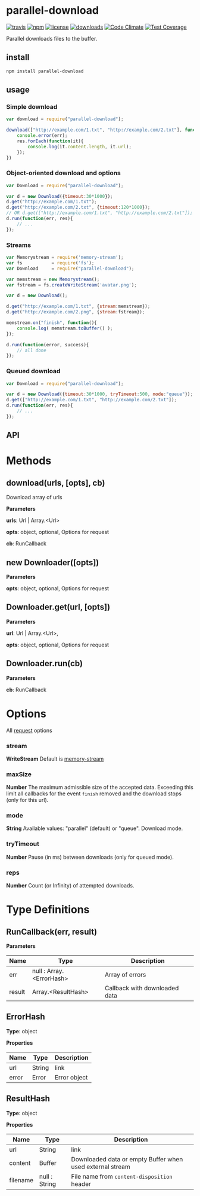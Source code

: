 # parallel-download
[![travis](https://travis-ci.org/ReklatsMasters/parallel-download.svg)](https://travis-ci.org/ReklatsMasters/parallel-download)
[![npm](https://img.shields.io/npm/v/parallel-download.svg)](https://npmjs.org/package/parallel-download)
[![license](https://img.shields.io/npm/l/parallel-download.svg)](https://npmjs.org/package/parallel-download)
[![downloads](https://img.shields.io/npm/dm/parallel-download.svg)](https://npmjs.org/package/parallel-download)
[![Code Climate](https://codeclimate.com/github/ReklatsMasters/parallel-download/badges/gpa.svg)](https://codeclimate.com/github/ReklatsMasters/parallel-download)
[![Test Coverage](https://codeclimate.com/github/ReklatsMasters/parallel-download/badges/coverage.svg)](https://codeclimate.com/github/ReklatsMasters/parallel-download)

Parallel downloads files to the buffer.

## install
```bash
npm install parallel-download
```

## usage

### Simple download
```js
var download = require("parallel-download");

download(["http://example.com/1.txt", "http://example.com/2.txt"], function(err, res){
	console.error(err);
    res.forEach(function(it){
    	console.log(it.content.length, it.url);
    });
})
```

### Object-oriented download and options
```js
var Download = require("parallel-download");

var d = new Download({timeout:30*1000});
d.get("http://example.com/1.txt");
d.get("http://example.com/2.txt", {timeout:120*1000});
// OR d.get(["http://example.com/1.txt", "http://example.com/2.txt"]);
d.run(function(err, res){
	// ...
});
```

### Streams
```js
var Memorystream = require('memory-stream');
var fs           = require('fs');
var Download     = require("parallel-download");

var memstream = new Memorystream();
var fstream = fs.createWriteStream('avatar.png');

var d = new Download();

d.get("http://example.com/1.txt", {stream:memstream});
d.get("http://example.com/2.png", {stream:fstream});

memstream.on("finish", function(){
	console.log( memstream.toBuffer() );
});

d.run(function(error, success){
	// all done
});
```

### Queued download
```js
var Download = require("parallel-download");

var d = new Download({timeout:30*1000, tryTimeout:500, mode:"queue"});
d.get(["http://example.com/1.txt", "http://example.com/2.txt"]);
d.run(function(err, res){
	// ...
});
```

## API

Methods
===

download(urls, [opts], cb)
-----------------------------
Download array of urls

**Parameters**

**urls**: Url | Array.&lt;Url&gt;

**opts**: object, optional, Options for request

**cb**: RunCallback

new Downloader([opts])
-----------------------------

**Parameters**

**opts**: object,  optional, Options for request


Downloader.get(url, [opts])
-----------------------------

**Parameters**

**url**: Url | Array.&lt;Url&gt;,

**opts**: object, optional, Options for request


Downloader.run(cb)
-----------------------------

**Parameters**

**cb**: RunCallback


Options
===

All [request](https://github.com/mikeal/request) options

### stream
**WriteStream**  Default is [memory-stream](https://github.com/tommymessbauer/memory-stream)

### maxSize
**Number** The maximum admissible size of the accepted data. Exceeding this limit all callbacks for the event `finish` removed and the download stops (only for this url).

### mode
**String** Available values: "parallel" (default) or "queue". Download mode.

### tryTimeout
**Number** Pause (in ms) between downloads (only for queued mode).

### reps
**Number** Count (or Infinity) of attempted downloads.

Type Definitions
===

RunCallback(err, result)
-----------------------------

**Parameters**

| Name | Type | Description |
|------|------|-------------|
| err | null : Array.&lt;ErrorHash&gt; | Array of errors |
| result | Array.&lt;ResultHash&gt; | Callback with downloaded data |


ErrorHash
-----------------------------

**Type**: object

**Properties**

| Name | Type | Description |
|------|------|-------------|
| url | String | link |
| error | Error | Error object |

ResultHash
-----------------------------

**Type**: object

**Properties**

| Name | Type | Description |
|------|------|-------------|
| url | String | link |
| content | Buffer | Downloaded data or empty Buffer when used external stream |
|filename | null : String | File name from `content-disposition` header |